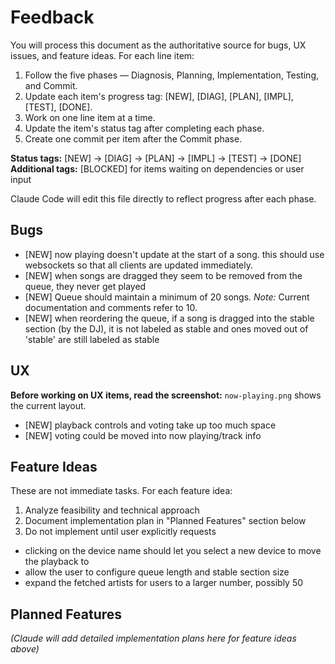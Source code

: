 # Feedback

You will process this document as the authoritative source for bugs, UX issues, and feature ideas.
For each line item:
1. Follow the five phases — Diagnosis, Planning, Implementation, Testing, and Commit.
2. Update each item's progress tag: [NEW], [DIAG], [PLAN], [IMPL], [TEST], [DONE].
3. Work on one line item at a time.
4. Update the item's status tag after completing each phase.
5. Create one commit per item after the Commit phase.

**Status tags:** [NEW] → [DIAG] → [PLAN] → [IMPL] → [TEST] → [DONE]
**Additional tags:** [BLOCKED] for items waiting on dependencies or user input

Claude Code will edit this file directly to reflect progress after each phase.

## Bugs

- [NEW] now playing doesn't update at the start of a song. this should use websockets so that all clients are updated immediately.
- [NEW] when songs are dragged they seem to be removed from the queue, they never get played
- [NEW] Queue should maintain a minimum of 20 songs.
  *Note:* Current documentation and comments refer to 10.
- [NEW] when reordering the queue, if a song is dragged into the stable section (by the DJ), it is not labeled as stable and ones moved out of 'stable' are still labeled as stable

## UX

**Before working on UX items, read the screenshot:** `now-playing.png` shows the current layout.

- [NEW] playback controls and voting take up too much space
- [NEW] voting could be moved into now playing/track info

## Feature Ideas

These are not immediate tasks. For each feature idea:
1. Analyze feasibility and technical approach
2. Document implementation plan in "Planned Features" section below
3. Do not implement until user explicitly requests

- clicking on the device name should let you select a new device to move the playback to
- allow the user to configure queue length and stable section size
- expand the fetched artists for users to a larger number, possibly 50

## Planned Features

_(Claude will add detailed implementation plans here for feature ideas above)_